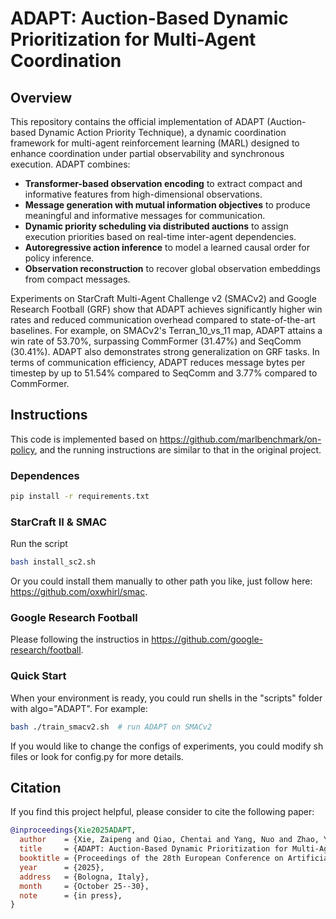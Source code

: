 
# ADAPT: Auction-Based Dynamic Prioritization for Multi-Agent Coordination


## Overview

This repository contains the official implementation of ADAPT (Auction-based Dynamic Action Priority Technique), a dynamic coordination framework for multi-agent reinforcement learning (MARL) designed to enhance coordination under partial observability and synchronous execution. ADAPT combines:

- **Transformer-based observation encoding** to extract compact and informative features from high-dimensional observations.
- **Message generation with mutual information objectives** to produce meaningful and informative messages for communication.
- **Dynamic priority scheduling via distributed auctions** to assign execution priorities based on real-time inter-agent dependencies.
- **Autoregressive action inference** to model a learned causal order for policy inference.
- **Observation reconstruction** to recover global observation embeddings from compact messages.

Experiments on StarCraft Multi-Agent Challenge v2 (SMACv2) and Google Research Football (GRF) show that ADAPT achieves significantly higher win rates and reduced communication overhead compared to state-of-the-art baselines. For example, on SMACv2's Terran_10_vs_11 map, ADAPT attains a win rate of 53.70%, surpassing CommFormer (31.47%) and SeqComm (30.41%). ADAPT also demonstrates strong generalization on GRF tasks. In terms of communication efficiency, ADAPT reduces message bytes per timestep by up to 51.54% compared to SeqComm and 3.77% compared to CommFormer.


## Instructions

This code is implemented based on https://github.com/marlbenchmark/on-policy, and the running instructions are similar to that in the original project.

### Dependences
``` Bash
pip install -r requirements.txt
```

### StarCraft II & SMAC
Run the script
``` Bash
bash install_sc2.sh
```
Or you could install them manually to other path you like, just follow here: https://github.com/oxwhirl/smac.

### Google Research Football
Please following the instructios in https://github.com/google-research/football. 


### Quick Start

When your environment is ready, you could run shells in the "scripts" folder with algo="ADAPT". For example:

``` Bash
bash ./train_smacv2.sh  # run ADAPT on SMACv2
```
If you would like to change the configs of experiments, you could modify sh files or look for config.py for more details.


## Citation

If you find this project helpful, please consider to cite the following paper:

```bibtex
@inproceedings{Xie2025ADAPT,
  author    = {Xie, Zaipeng and Qiao, Chentai and Yang, Nuo and Zhao, Yiming},
  title     = {ADAPT: Auction-Based Dynamic Prioritization for Multi-Agent Coordination},
  booktitle = {Proceedings of the 28th European Conference on Artificial Intelligence (ECAI 2025)},
  year      = {2025},
  address   = {Bologna, Italy},
  month     = {October 25--30},
  note      = {in press},
}
```

